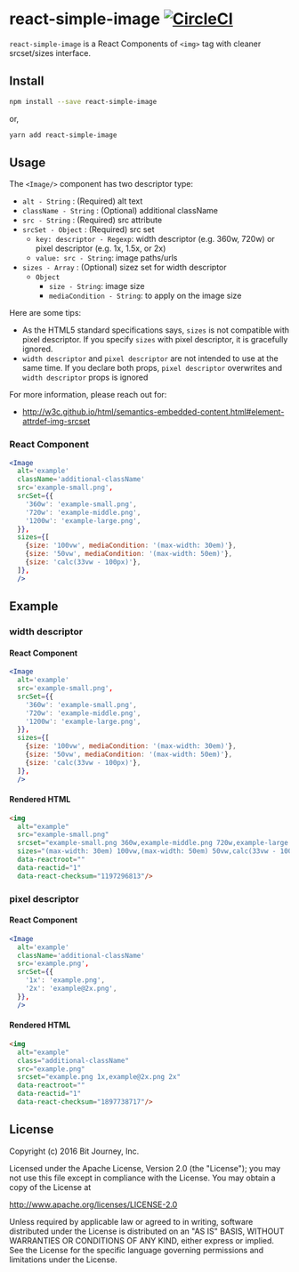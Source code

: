# react-simple-image [![CircleCI](https://circleci.com/gh/bitjourney/react-simple-image/tree/master.svg?style=svg)](https://circleci.com/gh/bitjourney/react-simple-image/tree/master)

`react-simple-image` is a React Components of `<img>` tag with cleaner srcset/sizes interface.

## Install

```bash
npm install --save react-simple-image
```

or,

```bash
yarn add react-simple-image
```

## Usage

The `<Image/>` component has two descriptor type:

- `alt - String` : (Required) alt text
- `className - String` : (Optional) additional className
- `src - String` : (Required) src attribute
- `srcSet - Object` : (Required) src set
  - `key: descriptor - Regexp`: width descriptor (e.g. 360w, 720w) or pixel descriptor (e.g. 1x, 1.5x, or 2x)
  - `value: src - String`: image paths/urls
- `sizes - Array` : (Optional) sizez set for width descriptor
  - `Object`
    - `size - String`: image size
    - `mediaCondition - String`: to apply on the image size

Here are some tips:

- As the HTML5 standard specifications says, `sizes` is not compatible with pixel descriptor. If you specify `sizes` with pixel descriptor, it is gracefully ignored.
- `width descriptor` and `pixel descriptor` are not intended to use at the same time. If you declare both props, `pixel descriptor` overwrites and `width descriptor` props is ignored

For more information, please reach out for:

- http://w3c.github.io/html/semantics-embedded-content.html#element-attrdef-img-srcset

### React Component

```jsx
<Image
  alt='example'
  className='additional-className'
  src='example-small.png',
  srcSet={{
    '360w': 'example-small.png',
    '720w': 'example-middle.png',
    '1200w': 'example-large.png',
  }},
  sizes={[
    {size: '100vw', mediaCondition: '(max-width: 30em)'},
    {size: '50vw', mediaCondition: '(max-width: 50em)'},
    {size: 'calc(33vw - 100px)'},
  ]},
  />
```

## Example

### width descriptor

#### React Component

```jsx
<Image
  alt='example'
  src='example-small.png',
  srcSet={{
    '360w': 'example-small.png',
    '720w': 'example-middle.png',
    '1200w': 'example-large.png',
  }},
  sizes={[
    {size: '100vw', mediaCondition: '(max-width: 30em)'},
    {size: '50vw', mediaCondition: '(max-width: 50em)'},
    {size: 'calc(33vw - 100px)'},
  ]},
  />
```

#### Rendered HTML

```html
<img
  alt="example"
  src="example-small.png"
  srcset="example-small.png 360w,example-middle.png 720w,example-large.png 1200w"
  sizes="(max-width: 30em) 100vw,(max-width: 50em) 50vw,calc(33vw - 100px)"
  data-reactroot=""
  data-reactid="1"
  data-react-checksum="1197296813"/>
```

### pixel descriptor

#### React Component

```jsx
<Image
  alt='example'
  className='additional-className'
  src='example.png',
  srcSet={{
    '1x': 'example.png',
    '2x': 'example@2x.png',
  }},
  />
```

#### Rendered HTML

```html
<img
  alt="example"
  class="additional-className"
  src="example.png"
  srcset="example.png 1x,example@2x.png 2x"
  data-reactroot=""
  data-reactid="1"
  data-react-checksum="1897738717"/>
```

## License

Copyright (c) 2016 Bit Journey, Inc.

Licensed under the Apache License, Version 2.0 (the "License");
you may not use this file except in compliance with the License.
You may obtain a copy of the License at

http://www.apache.org/licenses/LICENSE-2.0

Unless required by applicable law or agreed to in writing, software
distributed under the License is distributed on an "AS IS" BASIS,
WITHOUT WARRANTIES OR CONDITIONS OF ANY KIND, either express or implied.
See the License for the specific language governing permissions and
limitations under the License.
